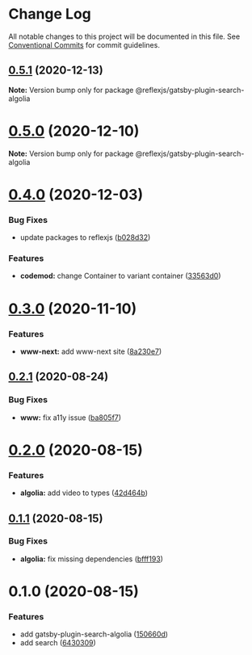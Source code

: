 # Change Log

All notable changes to this project will be documented in this file.
See [Conventional Commits](https://conventionalcommits.org) for commit guidelines.

## [0.5.1](https://github.com/reflexjs/reflex/compare/@reflexjs/gatsby-plugin-search-algolia@0.5.0...@reflexjs/gatsby-plugin-search-algolia@0.5.1) (2020-12-13)

**Note:** Version bump only for package @reflexjs/gatsby-plugin-search-algolia





# [0.5.0](https://github.com/reflexjs/reflex/compare/@reflexjs/gatsby-plugin-search-algolia@0.4.0...@reflexjs/gatsby-plugin-search-algolia@0.5.0) (2020-12-10)

**Note:** Version bump only for package @reflexjs/gatsby-plugin-search-algolia





# [0.4.0](https://github.com/reflexjs/reflex/compare/@reflexjs/gatsby-plugin-search-algolia@0.3.0...@reflexjs/gatsby-plugin-search-algolia@0.4.0) (2020-12-03)


### Bug Fixes

* update packages to reflexjs ([b028d32](https://github.com/reflexjs/reflex/commit/b028d328ddbbd41e6bd023a2c6317128aa4c284e))


### Features

* **codemod:** change Container to variant container ([33563d0](https://github.com/reflexjs/reflex/commit/33563d06087a2c7762a6b26027ef9677acc579c3))





# [0.3.0](https://github.com/reflexjs/reflex/compare/@reflexjs/gatsby-plugin-search-algolia@0.2.1...@reflexjs/gatsby-plugin-search-algolia@0.3.0) (2020-11-10)


### Features

* **www-next:** add www-next site ([8a230e7](https://github.com/reflexjs/reflex/commit/8a230e7e43d1bb6a25c7332501547ee0f9eea080))





## [0.2.1](https://github.com/reflexjs/reflex/compare/@reflexjs/gatsby-plugin-search-algolia@0.2.0...@reflexjs/gatsby-plugin-search-algolia@0.2.1) (2020-08-24)


### Bug Fixes

* **www:** fix a11y issue ([ba805f7](https://github.com/reflexjs/reflex/commit/ba805f7ddd9419c6503dd0ffbfddedfaf554fb1c))





# [0.2.0](https://github.com/reflexjs/reflex/compare/@reflexjs/gatsby-plugin-search-algolia@0.1.1...@reflexjs/gatsby-plugin-search-algolia@0.2.0) (2020-08-15)


### Features

* **algolia:** add video to types ([42d464b](https://github.com/reflexjs/reflex/commit/42d464b5aae9a4d7cd397a7981fe7ea7f2a683ec))





## [0.1.1](https://github.com/reflexjs/reflex/compare/@reflexjs/gatsby-plugin-search-algolia@0.1.0...@reflexjs/gatsby-plugin-search-algolia@0.1.1) (2020-08-15)


### Bug Fixes

* **algolia:** fix missing dependencies ([bfff193](https://github.com/reflexjs/reflex/commit/bfff1938b026b67cdea9bbbb0fe6efb7318ad0b5))





# 0.1.0 (2020-08-15)


### Features

* add gatsby-plugin-search-algolia ([150660d](https://github.com/reflexjs/reflex/commit/150660dd5fd009e33dc78c161e863f2a0dc49d8f))
* add search ([6430309](https://github.com/reflexjs/reflex/commit/6430309990f511583aab6dfc1146480a65fefa29))
